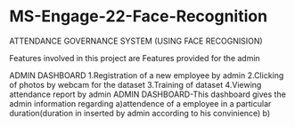 # MS-Engage-22-Face-Recognition
ATTENDANCE GOVERNANCE SYSTEM (USING FACE RECOGNISION)


Features involved in this project are
Features provided for the admin


ADMIN DASHBOARD 
1.Registration of a new employee by admin
2.Clicking of photos by webcam for the dataset
3.Training of dataset
4.Viewing attendance report by admin 
   ADMIN DASHBOARD-This dashboard gives the admin information regarding
   a)attendence of a employee in a particular duration(duration in inserted by admin according to his convinience)
   b)



